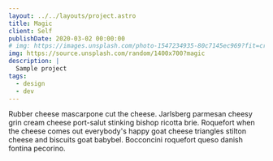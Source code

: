 ```yaml
---
layout: ../../layouts/project.astro
title: Magic
client: Self
publishDate: 2020-03-02 00:00:00
# img: https://images.unsplash.com/photo-1547234935-80c7145ec969?fit=crop&w=1400&h=700&q=75
img: https://source.unsplash.com/random/1400x700?magic
description: |
  Sample project
tags:
  - design
  - dev
---
```


Rubber cheese mascarpone cut the cheese. Jarlsberg parmesan cheesy grin cream cheese port-salut stinking bishop ricotta brie. Roquefort when the cheese comes out everybody's happy goat cheese triangles stilton cheese and biscuits goat babybel. Bocconcini roquefort queso danish fontina pecorino.

